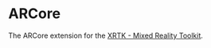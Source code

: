 # ARCore

The ARCore extension for the [XRTK - Mixed Reality Toolkit](https://github.com/XRTK/XRTK-Core).
